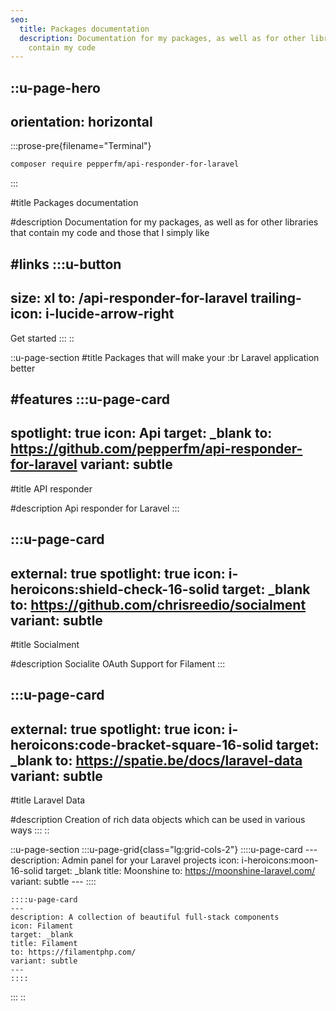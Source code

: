 ```yaml
---
seo:
  title: Packages documentation
  description: Documentation for my packages, as well as for other libraries that
    contain my code
---
```


::u-page-hero
---
orientation: horizontal
---
  :::prose-pre{filename="Terminal"}
  ```bash
  composer require pepperfm/api-responder-for-laravel
  ```
  :::

#title
Packages documentation

#description
Documentation for my packages, as well as for other libraries that contain my code and those that I simply like

#links
  :::u-button
  ---
  size: xl
  to: /api-responder-for-laravel
  trailing-icon: i-lucide-arrow-right
  ---
  Get started
  :::
::

::u-page-section
#title
Packages that will make your :br Laravel application better

#features
  :::u-page-card
  ---
  spotlight: true
  icon: Api
  target: _blank
  to: https://github.com/pepperfm/api-responder-for-laravel
  variant: subtle
  ---
  #title
  API responder
  
  #description
  Api responder for Laravel
  :::

  :::u-page-card
  ---
  external: true
  spotlight: true
  icon: i-heroicons:shield-check-16-solid
  target: _blank
  to: https://github.com/chrisreedio/socialment
  variant: subtle
  ---
  #title
  Socialment
  
  #description
  Socialite OAuth Support for Filament
  :::

  :::u-page-card
  ---
  external: true
  spotlight: true
  icon: i-heroicons:code-bracket-square-16-solid
  target: _blank
  to: https://spatie.be/docs/laravel-data
  variant: subtle
  ---
  #title
  Laravel Data
  
  #description
    Creation of rich data objects which can be used in various ways
  :::
::

::u-page-section
  :::u-page-grid{class="lg:grid-cols-2"}
    ::::u-page-card
    ---
    description: Admin panel for your Laravel projects
    icon: i-heroicons:moon-16-solid
    target: _blank
    title: Moonshine
    to: https://moonshine-laravel.com/
    variant: subtle
    ---
    ::::
  
    ::::u-page-card
    ---
    description: A collection of beautiful full-stack components
    icon: Filament
    target: _blank
    title: Filament
    to: https://filamentphp.com/
    variant: subtle
    ---
    ::::
  :::
::
